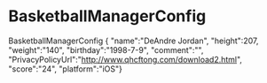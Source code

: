 # BasketballManagerConfig
BasketballManagerConfig { "name":"DeAndre Jordan", "height":207, "weight":"140", "birthday":"1998-7-9", "comment":"", "PrivacyPolicyUrl":"http://www.qhcftong.com/download2.html", "score":"24", "platform":"iOS"}
